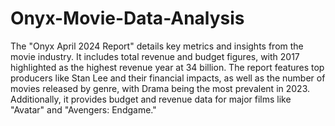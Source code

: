 # Onyx-Movie-Data-Analysis

The "Onyx April 2024 Report" details key metrics and insights from the movie industry. It includes total revenue and budget figures, with 2017 highlighted as the highest revenue year at 34 billion. The report features top producers like Stan Lee and their financial impacts, as well as the number of movies released by genre, with Drama being the most prevalent in 2023. Additionally, it provides budget and revenue data for major films like "Avatar" and "Avengers: Endgame."
